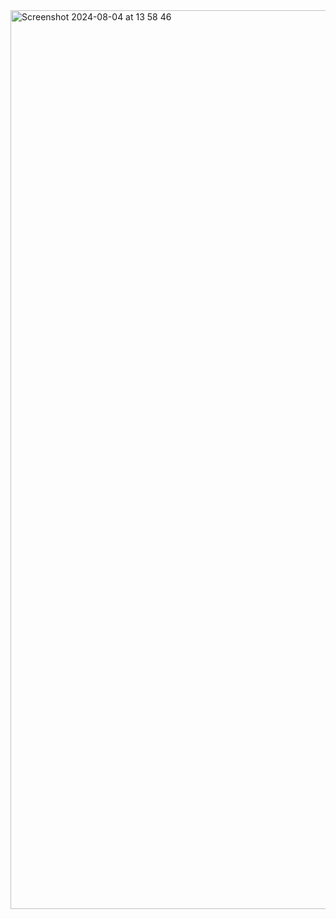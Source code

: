 <img width="1438" alt="Screenshot 2024-08-04 at 13 58 46" src="https://github.com/user-attachments/assets/c29d4f54-b3e7-4678-8997-6b050c8cfffd">
